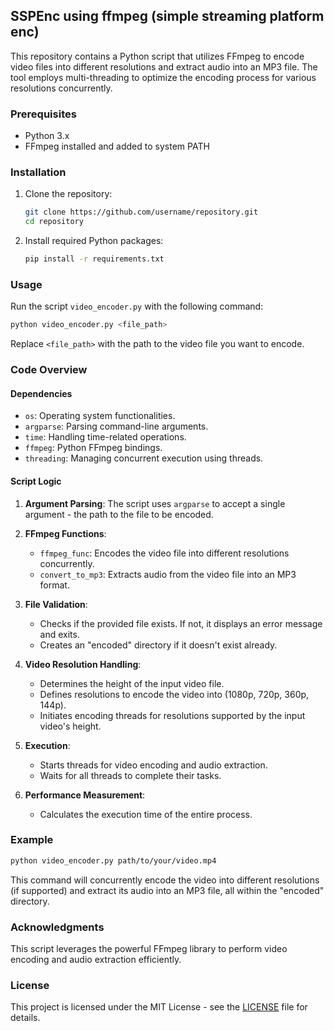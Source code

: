 ## SSPEnc using ffmpeg (simple streaming platform enc)

This repository contains a Python script that utilizes FFmpeg to encode video files into different resolutions and extract audio into an MP3 file. The tool employs multi-threading to optimize the encoding process for various resolutions concurrently.

### Prerequisites

- Python 3.x
- FFmpeg installed and added to system PATH

### Installation

1. Clone the repository:

    ```bash
    git clone https://github.com/username/repository.git
    cd repository
    ```

2. Install required Python packages:

    ```bash
    pip install -r requirements.txt
    ```

### Usage

Run the script `video_encoder.py` with the following command:

```bash
python video_encoder.py <file_path>
```

Replace `<file_path>` with the path to the video file you want to encode.

### Code Overview

#### Dependencies

- `os`: Operating system functionalities.
- `argparse`: Parsing command-line arguments.
- `time`: Handling time-related operations.
- `ffmpeg`: Python FFmpeg bindings.
- `threading`: Managing concurrent execution using threads.

#### Script Logic

1. **Argument Parsing**: The script uses `argparse` to accept a single argument - the path to the file to be encoded.

2. **FFmpeg Functions**:
   - `ffmpeg_func`: Encodes the video file into different resolutions concurrently.
   - `convert_to_mp3`: Extracts audio from the video file into an MP3 format.

3. **File Validation**:
   - Checks if the provided file exists. If not, it displays an error message and exits.
   - Creates an "encoded" directory if it doesn't exist already.

4. **Video Resolution Handling**:
   - Determines the height of the input video file.
   - Defines resolutions to encode the video into (1080p, 720p, 360p, 144p).
   - Initiates encoding threads for resolutions supported by the input video's height.

5. **Execution**:
   - Starts threads for video encoding and audio extraction.
   - Waits for all threads to complete their tasks.

6. **Performance Measurement**:
   - Calculates the execution time of the entire process.

### Example

```bash
python video_encoder.py path/to/your/video.mp4
```

This command will concurrently encode the video into different resolutions (if supported) and extract its audio into an MP3 file, all within the "encoded" directory.

### Acknowledgments

This script leverages the powerful FFmpeg library to perform video encoding and audio extraction efficiently.

### License

This project is licensed under the MIT License - see the [LICENSE](LICENSE) file for details.